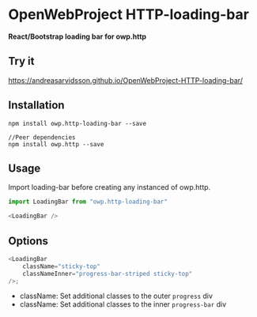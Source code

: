 # OpenWebProject HTTP-loading-bar

**React/Bootstrap loading bar for owp.http**

## Try it
https://andreasarvidsson.github.io/OpenWebProject-HTTP-loading-bar/

## Installation
```
npm install owp.http-loading-bar --save

//Peer dependencies
npm install owp.http --save
```

## Usage
Import loading-bar before creating any instanced of owp.http.
```javascript
import LoadingBar from "owp.http-loading-bar"

<LoadingBar />
```


## Options
```javascript
<LoadingBar 
    className="sticky-top"
    classNameInner="progress-bar-striped sticky-top" 
/>;
```

* className: Set additional classes to the outer `progress` div
* className: Set additional classes to the inner `progress-bar` div